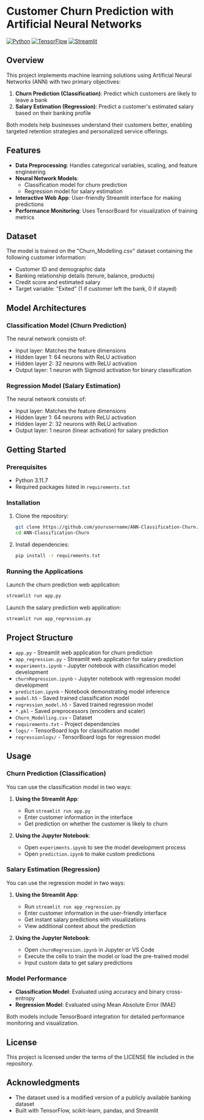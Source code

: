 # Customer Churn Prediction with Artificial Neural Networks

[![Python](https://img.shields.io/badge/Python-3.11.7-blue.svg)](https://www.python.org/)
[![TensorFlow](https://img.shields.io/badge/TensorFlow-2.19.0-orange.svg)](https://www.tensorflow.org/)
[![Streamlit](https://img.shields.io/badge/Streamlit-latest-red.svg)](https://streamlit.io/)

## Overview

This project implements machine learning solutions using Artificial Neural Networks (ANN) with two primary objectives:
1. **Churn Prediction (Classification)**: Predict which customers are likely to leave a bank
2. **Salary Estimation (Regression)**: Predict a customer's estimated salary based on their banking profile

Both models help businesses understand their customers better, enabling targeted retention strategies and personalized service offerings.

## Features

- **Data Preprocessing**: Handles categorical variables, scaling, and feature engineering
- **Neural Network Models**: 
  - Classification model for churn prediction
  - Regression model for salary estimation
- **Interactive Web App**: User-friendly Streamlit interface for making predictions
- **Performance Monitoring**: Uses TensorBoard for visualization of training metrics

## Dataset

The model is trained on the "Churn_Modelling.csv" dataset containing the following customer information:
- Customer ID and demographic data
- Banking relationship details (tenure, balance, products)
- Credit score and estimated salary
- Target variable: "Exited" (1 if customer left the bank, 0 if stayed)

## Model Architectures

### Classification Model (Churn Prediction)
The neural network consists of:
- Input layer: Matches the feature dimensions
- Hidden layer 1: 64 neurons with ReLU activation
- Hidden layer 2: 32 neurons with ReLU activation
- Output layer: 1 neuron with Sigmoid activation for binary classification

### Regression Model (Salary Estimation)
The neural network consists of:
- Input layer: Matches the feature dimensions
- Hidden layer 1: 64 neurons with ReLU activation
- Hidden layer 2: 32 neurons with ReLU activation
- Output layer: 1 neuron (linear activation) for salary prediction

## Getting Started

### Prerequisites

- Python 3.11.7
- Required packages listed in `requirements.txt`

### Installation

1. Clone the repository:
   ```bash
   git clone https://github.com/yourusername/ANN-Classification-Churn.git
   cd ANN-Classification-Churn
   ```

2. Install dependencies:
   ```bash
   pip install -r requirements.txt
   ```

### Running the Applications

Launch the churn prediction web application:
```bash
streamlit run app.py
```

Launch the salary prediction web application:
```bash
streamlit run app_regression.py
```

## Project Structure

- `app.py` - Streamlit web application for churn prediction
- `app_regression.py` - Streamlit web application for salary prediction
- `experiments.ipynb` - Jupyter notebook with classification model development
- `churnRegression.ipynb` - Jupyter notebook with regression model development
- `prediction.ipynb` - Notebook demonstrating model inference
- `model.h5` - Saved trained classification model
- `regression_model.h5` - Saved trained regression model
- `*.pkl` - Saved preprocessors (encoders and scaler)
- `Churn_Modelling.csv` - Dataset
- `requirements.txt` - Project dependencies
- `logs/` - TensorBoard logs for classification model
- `regressionlogs/` - TensorBoard logs for regression model

## Usage

### Churn Prediction (Classification)
You can use the classification model in two ways:

1. **Using the Streamlit App**:
   - Run `streamlit run app.py`
   - Enter customer information in the interface
   - Get prediction on whether the customer is likely to churn

2. **Using the Jupyter Notebook**:
   - Open `experiments.ipynb` to see the model development process
   - Open `prediction.ipynb` to make custom predictions

### Salary Estimation (Regression)
You can use the regression model in two ways:

1. **Using the Streamlit App**:
   - Run `streamlit run app_regression.py`
   - Enter customer information in the user-friendly interface
   - Get instant salary predictions with visualizations
   - View additional context about the prediction

2. **Using the Jupyter Notebook**:
   - Open `churnRegression.ipynb` in Jupyter or VS Code
   - Execute the cells to train the model or load the pre-trained model
   - Input custom data to get salary predictions

### Model Performance
- **Classification Model**: Evaluated using accuracy and binary cross-entropy
- **Regression Model**: Evaluated using Mean Absolute Error (MAE)

Both models include TensorBoard integration for detailed performance monitoring and visualization.

## License

This project is licensed under the terms of the LICENSE file included in the repository.

## Acknowledgments

- The dataset used is a modified version of a publicly available banking dataset
- Built with TensorFlow, scikit-learn, pandas, and Streamlit